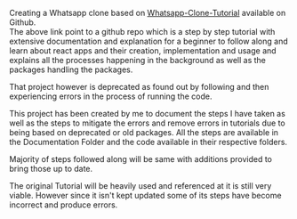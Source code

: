 Creating a Whatsapp clone based on [Whatsapp-Clone-Tutorial](https://github.com/Urigo/WhatsApp-Clone-Tutorial/tree/master) available on Github.  
The above link point to a github repo which is a step by step tutorial with extensive documentation and explanation for a beginner to follow along and learn about react apps and their creation, implementation and usage and explains all the processes happening in the background as well as the packages handling the packages.

That project however is deprecated as found out by following and then experiencing errors in the process of running the code.

This project has been created by me to document the steps I have taken as well as the steps to mitigate the errors and remove errors in tutorials due to being based on deprecated or old packages. All the steps are available in the Documentation Folder and the code available in their respective folders.

Majority of steps followed along will be same with additions provided to bring those up to date.

The original Tutorial will be heavily used and referenced at it is still very viable. However since it isn't kept updated some of its steps have become incorrect and produce errors.
